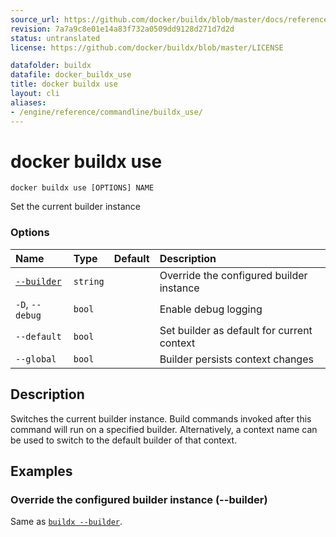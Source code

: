 ```yaml
---
source_url: https://github.com/docker/buildx/blob/master/docs/reference/buildx_use.md
revision: 7a7a9c8e01e14a83f732a0509dd9128d271d7d2d
status: untranslated
license: https://github.com/docker/buildx/blob/master/LICENSE

datafolder: buildx
datafile: docker_buildx_use
title: docker buildx use
layout: cli
aliases:
- /engine/reference/commandline/buildx_use/
---
```


# docker buildx use

```
docker buildx use [OPTIONS] NAME
```

Set the current builder instance

### Options

| Name                    | Type     | Default | Description                                |
|:------------------------|:---------|:--------|:-------------------------------------------|
| [`--builder`](#builder) | `string` |         | Override the configured builder instance   |
| `-D`, `--debug`         | `bool`   |         | Enable debug logging                       |
| `--default`             | `bool`   |         | Set builder as default for current context |
| `--global`              | `bool`   |         | Builder persists context changes           |

## Description

Switches the current builder instance. Build commands invoked after this command
will run on a specified builder. Alternatively, a context name can be used to
switch to the default builder of that context.

## Examples

### <a name="builder"></a> Override the configured builder instance (--builder)

Same as [`buildx --builder`](index.md#builder).

